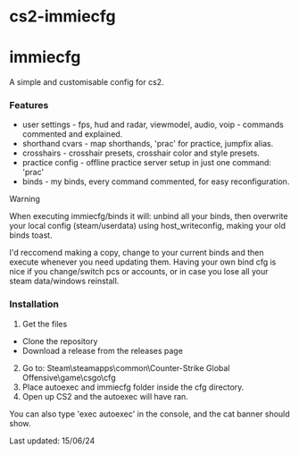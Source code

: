 # cs2-immiecfg
# immiecfg
A simple and customisable config for cs2. 

### Features
* user settings - fps, hud and radar, viewmodel, audio, voip - commands commented and explained.
* shorthand cvars - map shorthands, 'prac' for practice, jumpfix alias.
* crosshairs - crosshair presets, crosshair color and style presets.
* practice config - offline practice server setup in just one command: 'prac'
* binds - my binds, every command commented, for easy reconfiguration.

> [!WARNING]
> When executing immiecfg/binds it will: unbind all your binds, then overwrite your local config (steam/userdata) using host_writeconfig, making your old binds toast.

I'd reccomend making a copy, change to your current binds and then execute whenever you need updating them.
Having your own bind cfg is nice if you change/switch pcs or accounts, or in case you lose all your steam data/windows reinstall.

### Installation
1. Get the files
  - Clone the repository
  - Download a release from the releases page
2. Go to: Steam\steamapps\common\Counter-Strike Global Offensive\game\csgo\cfg
3. Place autoexec and immiecfg folder inside the cfg directory.
4. Open up CS2 and the autoexec will have ran.

You can also type 'exec autoexec' in the console, and the cat banner should show.

Last updated: 15/06/24
